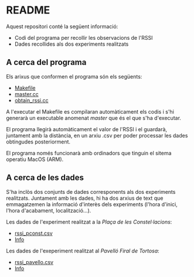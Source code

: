 # README #

Aquest repositori conté la següent informació:
* Codi del programa per recollir les observacions de l'RSSI
* Dades recollides als dos experiments realitzats

## A cerca del programa ##

Els arixus que conformen el programa són els següents:
* [Makefile](https://github.com/dylanbautista/WiFi/blob/main/Makefile)
* [master.cc](https://github.com/dylanbautista/WiFi/blob/main/master.cc)
* [obtain_rssi.cc](https://github.com/dylanbautista/WiFi/blob/main/obtain_rssi.cc)

A l'executar el Makefile es compilaran automàticament els codis i s'hi generarà un executable anomenat _master_ que és el que s'ha
d'executar.

El programa llegirà automàticament el valor de l'RSSI i el guardarà, juntament amb la distància, en un arxiu .csv per poder processar
les dades obtingudes posteriorment.

El programa només funcionarà amb ordinadors que tinguin el sitema operatiu MacOS (ARM).

## A cerca de les dades ##

S'ha inclòs dos conjunts de dades corresponents als dos experiments realitzats. Juntament amb les dades, hi ha dos arxius de text
que emmagatzemen la informació d'interès dels experiments (l'hora d'inici, l'hora d'acabament, localització...).

Les dades de l'experiment realitzat a la _Plaça de les Constel·lacions_:
* [rssi_pconst.csv](https://github.com/dylanbautista/WiFi/blob/main/rssi_pconst.csv)
* [Info](https://github.com/dylanbautista/WiFi/blob/main/info_exp_pconst.txt)

Les dades de l'exeperiment realitzat al _Pavelló Firal de Tortosa_:
* [rssi_pavello.csv](https://github.com/dylanbautista/WiFi/blob/main/rssi_pavello.csv)
* [Info](https://github.com/dylanbautista/WiFi/blob/main/info_exp_pavello.txt)



